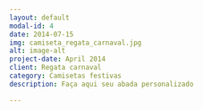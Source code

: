 ```yaml
---
layout: default
modal-id: 4
date: 2014-07-15
img: camiseta_regata_carnaval.jpg
alt: image-alt
project-date: April 2014
client: Regata carnaval
category: Camisetas festivas
description: Faça aqui seu abada personalizado

---
```

